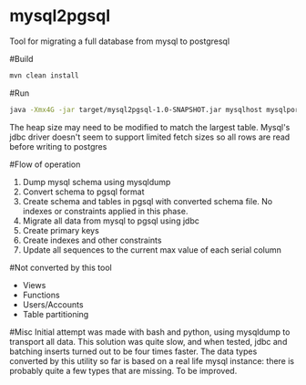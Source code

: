 mysql2pgsql
===========

Tool for migrating a full database from mysql to postgresql

#Build
```sh
mvn clean install 
```

#Run
```sh
java -Xmx4G -jar target/mysql2pgsql-1.0-SNAPSHOT.jar mysqlhost mysqlport mysqluser mysqlschema pgsqlhost pgsqlport pgsqldb pgsqluser pgsqlschema
```
The heap size may need to be modified to match the largest table. Mysql's jdbc driver doesn't seem to support limited fetch sizes so all rows are read before writing to postgres

#Flow of operation
1. Dump mysql schema using mysqldump
2. Convert schema to pgsql format
3. Create schema and tables in pgsql with converted schema file. No indexes or constraints applied in this phase.
4. Migrate all data from mysql to pgsql using jdbc
5. Create primary keys
6. Create indexes and other constraints
7. Update all sequences to the current max value of each serial column

#Not converted by this tool
* Views
* Functions
* Users/Accounts
* Table partitioning


#Misc
Initial attempt was made with bash and python, using mysqldump to transport all data. This solution was quite slow, and when tested, jdbc and batching inserts turned out to be four times faster.
The data types converted by this utility so far is based on a real life mysql instance: there is probably quite a few types that are missing. To be improved.



